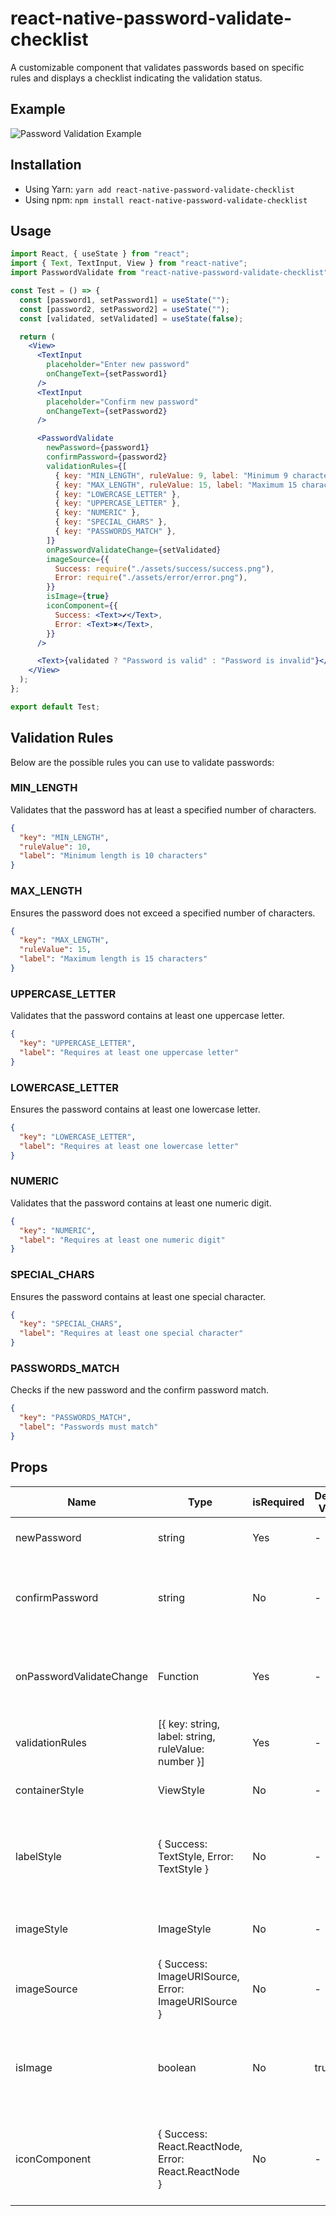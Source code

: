 # react-native-password-validate-checklist

A customizable component that validates passwords based on specific rules and displays a checklist indicating the validation status.

## Example

![Password Validation Example](https://user-images.githubusercontent.com/31509440/220936959-3800bf38-e446-4b51-bb21-d83e88168e30.gif)

## Installation

- Using Yarn: `yarn add react-native-password-validate-checklist`
- Using npm: `npm install react-native-password-validate-checklist`

## Usage

```jsx
import React, { useState } from "react";
import { Text, TextInput, View } from "react-native";
import PasswordValidate from "react-native-password-validate-checklist";

const Test = () => {
  const [password1, setPassword1] = useState("");
  const [password2, setPassword2] = useState("");
  const [validated, setValidated] = useState(false);

  return (
    <View>
      <TextInput
        placeholder="Enter new password"
        onChangeText={setPassword1}
      />
      <TextInput
        placeholder="Confirm new password"
        onChangeText={setPassword2}
      />

      <PasswordValidate
        newPassword={password1}
        confirmPassword={password2}
        validationRules={[
          { key: "MIN_LENGTH", ruleValue: 9, label: "Minimum 9 characters" },
          { key: "MAX_LENGTH", ruleValue: 15, label: "Maximum 15 characters" },
          { key: "LOWERCASE_LETTER" },
          { key: "UPPERCASE_LETTER" },
          { key: "NUMERIC" },
          { key: "SPECIAL_CHARS" },
          { key: "PASSWORDS_MATCH" },
        ]}
        onPasswordValidateChange={setValidated}
        imageSource={{
          Success: require("./assets/success/success.png"),
          Error: require("./assets/error/error.png"),
        }}
        isImage={true}
        iconComponent={{
          Success: <Text>✔</Text>,
          Error: <Text>✖</Text>,
        }}
      />

      <Text>{validated ? "Password is valid" : "Password is invalid"}</Text>
    </View>
  );
};

export default Test;
```

## Validation Rules

Below are the possible rules you can use to validate passwords:

### MIN_LENGTH

Validates that the password has at least a specified number of characters.

```json
{
  "key": "MIN_LENGTH",
  "ruleValue": 10,
  "label": "Minimum length is 10 characters"
}
```

### MAX_LENGTH

Ensures the password does not exceed a specified number of characters.

```json
{
  "key": "MAX_LENGTH",
  "ruleValue": 15,
  "label": "Maximum length is 15 characters"
}
```

### UPPERCASE_LETTER

Validates that the password contains at least one uppercase letter.

```json
{
  "key": "UPPERCASE_LETTER",
  "label": "Requires at least one uppercase letter"
}
```

### LOWERCASE_LETTER

Ensures the password contains at least one lowercase letter.

```json
{
  "key": "LOWERCASE_LETTER",
  "label": "Requires at least one lowercase letter"
}
```

### NUMERIC

Validates that the password contains at least one numeric digit.

```json
{
  "key": "NUMERIC",
  "label": "Requires at least one numeric digit"
}
```

### SPECIAL_CHARS

Ensures the password contains at least one special character.

```json
{
  "key": "SPECIAL_CHARS",
  "label": "Requires at least one special character"
}
```

### PASSWORDS_MATCH

Checks if the new password and the confirm password match.

```json
{
  "key": "PASSWORDS_MATCH",
  "label": "Passwords must match"
}
```
## Props

| Name                    | Type                                | isRequired | Default Value | Description                                                                       |
|-------------------------|------------------------------------|------------|---------------|-----------------------------------------------------------------------------------|
| newPassword             | string                              | Yes        | -             | The new password to validate.                                                     |
| confirmPassword         | string                              | No         | -             | The confirm password to check if it matches the new password.                     |
| onPasswordValidateChange| Function                            | Yes        | -             | Callback function to execute when validation rules change.                        |
| validationRules         | [{ key: string, label: string, ruleValue: number }] | Yes | - | A list of rules used to validate passwords.                                      |
| containerStyle          | ViewStyle                           | No         | -             | Custom styling for the container.                                                 |
| labelStyle              | { Success: TextStyle, Error: TextStyle } | No   | -             | Custom styling for validation labels, distinguishing success and error states.  |
| imageStyle              | ImageStyle                          | No         | -             | Custom styling for success/error icons.                                           |
| imageSource             | { Success: ImageURISource, Error: ImageURISource } | No | - | Custom image sources for success and error icons.                                 |
| isImage                 | boolean                             | No         | true          | Flag to indicate if validation icons should be images or custom components.       |
| iconComponent           | { Success: React.ReactNode, Error: React.ReactNode } | No | - | Custom components to use as success/error icons, when not using images.          |
